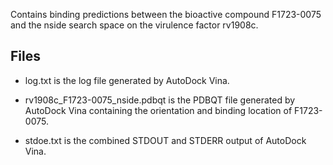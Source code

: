 Contains binding predictions between the bioactive compound F1723-0075 and the nside search space on the virulence factor rv1908c.

## Files

- log.txt is the log file generated by AutoDock Vina.

- rv1908c_F1723-0075_nside.pdbqt is the PDBQT file generated by AutoDock Vina containing the orientation and binding location of F1723-0075.

- stdoe.txt is the combined STDOUT and STDERR output of AutoDock Vina.

